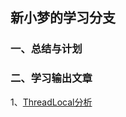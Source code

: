 ## 新小梦的学习分支

### 一、总结与计划

### 二、学习输出文章

1、[ThreadLocal分析](https://github.com/Grieey/Run-Forrest-run/blob/dev_xxm/dev_xxm/article/Threadlocal.md)

